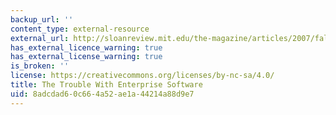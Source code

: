 ```yaml
---
backup_url: ''
content_type: external-resource
external_url: http://sloanreview.mit.edu/the-magazine/articles/2007/fall/49101/the-trouble-with-enterprise-software/
has_external_licence_warning: true
has_external_license_warning: true
is_broken: ''
license: https://creativecommons.org/licenses/by-nc-sa/4.0/
title: The Trouble With Enterprise Software
uid: 8adcdad6-0c66-4a52-ae1a-44214a88d9e7
---
```

